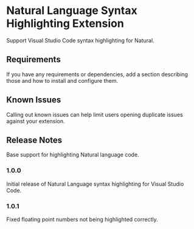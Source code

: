 # Natural Language Syntax Highlighting Extension

Support Visual Studio Code syntax highlighting for Natural.

## Requirements

If you have any requirements or dependencies, add a section describing those and how to install and configure them.

## Known Issues

Calling out known issues can help limit users opening duplicate issues against your extension.

## Release Notes

Base support for highlighting Natural language code.

### 1.0.0

Initial release of Natural Language syntax highlighting for Visual Studio Code.

### 1.0.1

Fixed floating point numbers not being highlighted correctly.